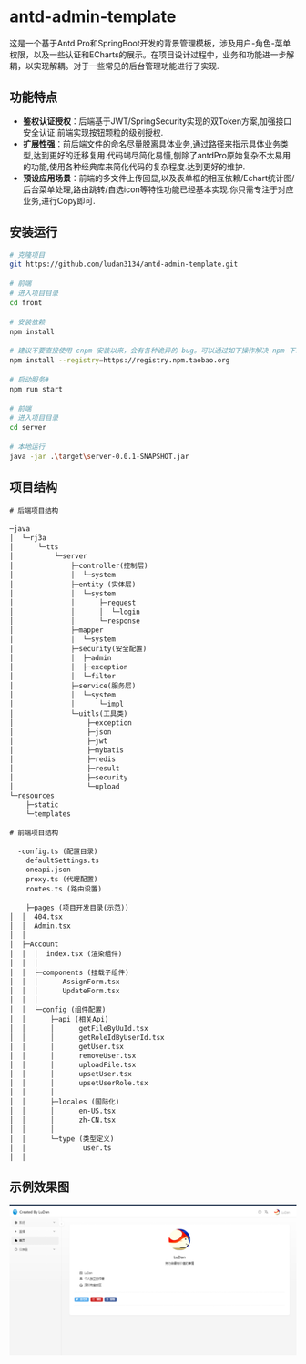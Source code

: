 # antd-admin-template
这是一个基于Antd Pro和SpringBoot开发的背景管理模板，涉及用户-角色-菜单权限，以及一些认证和ECharts的展示。在项目设计过程中，业务和功能进一步解耦，以实现解耦。对于一些常见的后台管理功能进行了实现.

## 功能特点
- **鉴权认证授权**：后端基于JWT/SpringSecurity实现的双Token方案,加强接口安全认证.前端实现按钮颗粒的级别授权.
- **扩展性强**：前后端文件的命名尽量脱离具体业务,通过路径来指示具体业务类型,达到更好的迁移复用.代码竭尽简化易懂,刨除了antdPro原始复杂不太易用的功能,使用各种经典库来简化代码的复杂程度.达到更好的维护.
- **预设应用场景**：前端的多文件上传回显,以及表单框的相互依赖/Echart统计图/后台菜单处理,路由跳转/自选icon等特性功能已经基本实现.你只需专注于对应业务,进行Copy即可.

## 安装运行
```bash
# 克隆项目
git https://github.com/ludan3134/antd-admin-template.git

# 前端
# 进入项目目录
cd front

# 安装依赖
npm install

# 建议不要直接使用 cnpm 安装以来，会有各种诡异的 bug。可以通过如下操作解决 npm 下载速度慢的问题
npm install --registry=https://registry.npm.taobao.org

# 启动服务# 
npm run start

# 前端
# 进入项目目录
cd server

# 本地运行
java -jar .\target\server-0.0.1-SNAPSHOT.jar
```

## 项目结构

```
# 后端项目结构

─java
│  └─rj3a
│      └─tts
│          └─server
│              ├─controller(控制层)
│              │  └─system
│              ├─entity	(实体层)
│              │  └─system
│              │      ├─request
│              │      │  └─login
│              │      └─response
│              ├─mapper
│              │  └─system
│              ├─security(安全配置)
│              │  ├─admin
│              │  ├─exception
│              │  └─filter
│              ├─service(服务层)
│              │  └─system
│              │      └─impl
│              └─uitls(工具类)
│                  ├─exception
│                  ├─json
│                  ├─jwt
│                  ├─mybatis
│                  ├─redis
│                  ├─result
│                  ├─security
│                  └─upload
└─resources
    ├─static
    └─templates

# 前端项目结构

  -config.ts (配置目录)
    defaultSettings.ts 
    oneapi.json
    proxy.ts (代理配置)
    routes.ts (路由设置)
    
    ├─pages (项目开发目录(示范))
│  │  404.tsx
│  │  Admin.tsx
│  │  
│  ├─Account
│  │  │  index.tsx (渲染组件)
│  │  │  
│  │  ├─components (挂载子组件)
│  │  │      AssignForm.tsx 
│  │  │      UpdateForm.tsx
│  │  │      
│  │  └─config (组件配置)
│  │      ├─api (相关Api)
│  │      │      getFileByUuId.tsx
│  │      │      getRoleIdByUserId.tsx
│  │      │      getUser.tsx
│  │      │      removeUser.tsx
│  │      │      uploadFile.tsx
│  │      │      upsetUser.tsx
│  │      │      upsetUserRole.tsx
│  │      │      
│  │      ├─locales (国际化)
│  │      │      en-US.tsx
│  │      │      zh-CN.tsx
│  │      │      
│  │      └─type (类型定义)
│  │              user.ts
│  │              
```

## 示例效果图
![image](https://github.com/ludan3134/iamge/blob/main/projectMockup01.png)
